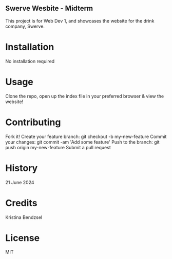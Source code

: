 ## Swerve Wesbite - Midterm
This project is for Web Dev 1, and showcases the website for the drink company, Swerve.

# Installation
No installation required

# Usage
Clone the repo, open up the index file in your preferred browser & view the website!

# Contributing
Fork it! Create your feature branch: git checkout -b my-new-feature 
Commit your changes: git commit -am 'Add some feature' 
Push to the branch: git push origin my-new-feature 
Submit a pull request

# History
21 June 2024

# Credits
Kristina Bendzsel

# License 
MIT
